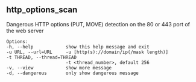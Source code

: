 ## http_options_scan

Dangerous HTTP options (PUT, MOVE) detection on the 80 or 443 port of the web server

	Options:
	-h, --help            show this help message and exit
	-u URL, --url=URL     -u [http(s)://domain/ip(/mask length)]
	-t THREAD, --thread=THREAD
                          -t <thread_number>, default 256
	-v, --view            show more message
	-d, --dangerous       only show dangerous message
